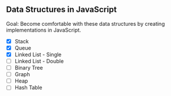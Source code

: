 ## Data Structures in JavaScript
Goal: Become comfortable with these data structures by creating implementations in JavaScript.

- [X] Stack
- [X] Queue
- [X] Linked List - Single
- [ ] Linked List - Double
- [ ] Binary Tree
- [ ] Graph
- [ ] Heap
- [ ] Hash Table 
